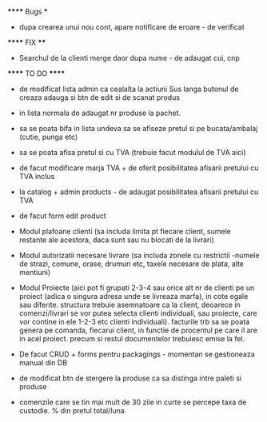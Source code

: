 ************\*\*\*\************* Bugs ****************\*****************

- dupa crearea unui nou cont, apare notificare de eroare - de verificat

************\*\*\*\************* FIX ****************\*\*****************

- Searchul de la clienti merge daor dupa nume - de adaugat cui, cnp

************\*\*\*\************* TO DO **************\*\*\*\***************

- de modificat lista admin ca cealalta la actiuni Sus langa butonul de creaza adauga si btn de edit si de scanat produs
- in lista normala de adaugat nr produse la pachet.
- sa se poata bifa in lista undeva sa se afiseze pretul si pe bucata/ambalaj (cutie, punga etc)
- sa se poata afisa pretul si cu TVA (trebuie facut modulul de TVA aici)
- de facut modificare marja TVA + de oferit posibilitatea afisarii pretului cu TVA inclus
- la catalog + admin products - de adaugat posibilitatea afisarii pretului cu TVA
- de facut form edit product
- Modul plafoane clienti (sa includa limita pt fiecare client, sumele restante ale acestora, daca sunt sau nu blocati de la livrari)
- Modul autorizatii necesare livrare (sa includa zonele cu restrictii -numele de strazi, comune, orase, drumuri etc, taxele necesare de plata, alte mentiuni)
- Modul Proiecte (aici pot fi grupati 2-3-4 sau orice alt nr de clienti pe un proiect (adica o singura adresa unde se livreaza marfa), in cote egale sau diferite. structura trebuie asemnatoare ca la client, deoarece in comenzi/livrari se vor putea selecta clienti individuali, sau proiecte, care vor contine in ele 1-2-3 etc clienti individuali). facturile trb sa se poata genera pe comanda, fiecarui client, in functie de procentul pe care il are in acel proiect. precum si restul documentelor trebuiesc emise la fel.
- De facut CRUD + forms pentru packagings - momentan se gestioneaza manual din DB
- de modificat btn de stergere la produse ca sa distinga intre paleti si produse

- comenzile care se tin mai mult de 30 zile in curte se percepe taxa de custodie. % din pretul total/luna
